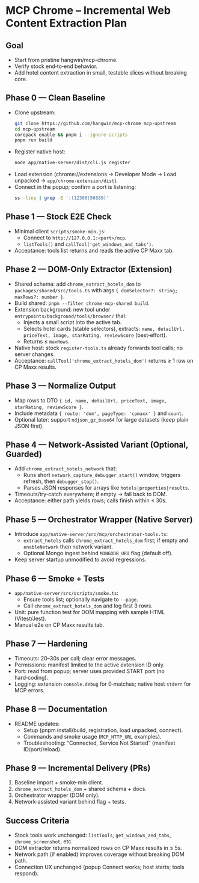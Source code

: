 # MCP Chrome – Incremental Web Content Extraction Plan

## Goal
- Start from pristine hangwin/mcp-chrome.
- Verify stock end‑to‑end behavior.
- Add hotel content extraction in small, testable slices without breaking core.

## Phase 0 — Clean Baseline
- Clone upstream:
  ```bash
  git clone https://github.com/hangwin/mcp-chrome mcp-upstream
  cd mcp-upstream
  corepack enable && pnpm i --ignore-scripts
  pnpm run build
  ```
- Register native host:
  ```bash
  node app/native-server/dist/cli.js register
  ```
- Load extension (chrome://extensions → Developer Mode → Load unpacked → `app/chrome-extension/dist`).
- Connect in the popup; confirm a port is listening:
  ```bash
  ss -ltnp | grep -E ':(12306|56889)'
  ```

## Phase 1 — Stock E2E Check
- Minimal client `scripts/smoke-min.js`:
  - Connect to `http://127.0.0.1:<port>/mcp`.
  - `listTools()` and `callTool('get_windows_and_tabs')`.
- Acceptance: tools list returns and reads the active CP Maxx tab.

## Phase 2 — DOM‑Only Extractor (Extension)
- Shared schema: add `chrome_extract_hotels_dom` to `packages/shared/src/tools.ts` with args `{ domSelector?: string; maxRows?: number }`.
- Build shared: `pnpm --filter chrome-mcp-shared build`.
- Extension background: new tool under `entrypoints/background/tools/browser/` that:
  - Injects a small script into the active tab.
  - Selects hotel cards (stable selectors), extracts: `name, detailUrl, priceText, image, starRating, reviewScore` (best‑effort).
  - Returns ≤ `maxRows`.
- Native host: stock `register-tools.ts` already forwards tool calls; no server changes.
- Acceptance: `callTool('chrome_extract_hotels_dom')` returns ≥ 1 row on CP Maxx results.

## Phase 3 — Normalize Output
- Map rows to DTO `{ id, name, detailUrl, priceText, image, starRating, reviewScore }`.
- Include metadata `{ route: 'dom', pageType: 'cpmaxx' }` and `count`.
- Optional later: support `ndjson_gz_base64` for large datasets (keep plain JSON first).

## Phase 4 — Network‑Assisted Variant (Optional, Guarded)
- Add `chrome_extract_hotels_network` that:
  - Runs short `network_capture_debugger_start()` window, triggers refresh, then `debugger_stop()`.
  - Parses JSON responses for arrays like `hotels|properties|results`.
- Timeouts/try‑catch everywhere; if empty → fall back to DOM.
- Acceptance: either path yields rows; calls finish within ≤ 30s.

## Phase 5 — Orchestrator Wrapper (Native Server)
- Introduce `app/native-server/src/mcp/orchestrator-tools.ts`:
  - `extract_hotels` calls `chrome_extract_hotels_dom` first; if empty and `enableNetwork` then network variant.
  - Optional Mongo ingest behind `MONGODB_URI` flag (default off).
- Keep server startup unmodified to avoid regressions.

## Phase 6 — Smoke + Tests
- `app/native-server/src/scripts/smoke.ts`:
  - Ensure tools list; optionally navigate to `--page`.
  - Call `chrome_extract_hotels_dom` and log first 3 rows.
- Unit: pure function test for DOM mapping with sample HTML (Vitest/Jest).
- Manual e2e on CP Maxx results tab.

## Phase 7 — Hardening
- Timeouts: 20–30s per call; clear error messages.
- Permissions: manifest limited to the active extension ID only.
- Port: read from popup; server uses provided START port (no hard‑coding).
- Logging: extension `console.debug` for 0‑matches; native host `stderr` for MCP errors.

## Phase 8 — Documentation
- README updates:
  - Setup (pnpm install/build, registration, load unpacked, connect).
  - Commands and smoke usage (`MCP_HTTP_URL` examples).
  - Troubleshooting: “Connected, Service Not Started” (manifest ID/port/reload).

## Phase 9 — Incremental Delivery (PRs)
1) Baseline import + smoke‑min client.
2) `chrome_extract_hotels_dom` + shared schema + docs.
3) Orchestrator wrapper (DOM only).
4) Network‑assisted variant behind flag + tests.

## Success Criteria
- Stock tools work unchanged: `listTools`, `get_windows_and_tabs`, `chrome_screenshot`, etc.
- DOM extractor returns normalized rows on CP Maxx results in ≤ 5s.
- Network path (if enabled) improves coverage without breaking DOM path.
- Connection UX unchanged (popup Connect works; host starts; tools respond).
